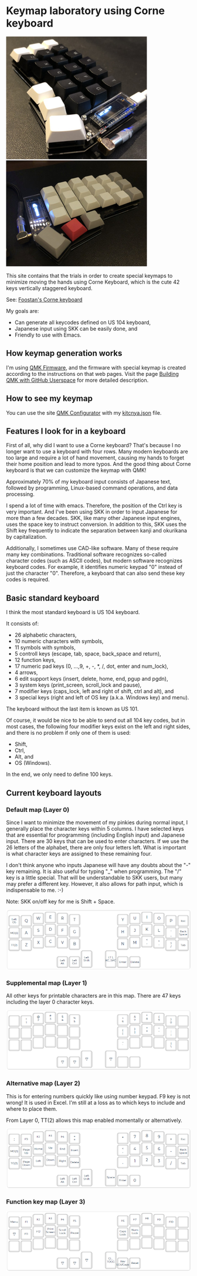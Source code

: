 <!-- -*- mode: markdown; coding: utf-8 -*- -->

# Keymap laboratory using Corne keyboard

![Corne keyboard](docs/corne.jpeg)
![Corne keyboard (w/ DSA Profile Keycaps)](docs/corne-dsa.jpeg)

This site contains that the trials in order to create special keymaps
to minimize moving the hands using Corne Keyboard, which is the cute
42 keys vertically staggered keyboard.

See: [Foostan's Corne keyboard](https://github.com/foostan/crkbd/)

My goals are:

- Can generate all keycodes defined on US 104 keyboard,
- Japanese input using SKK can be easily done, and
- Friendly to use with Emacs.

## How keymap generation works

I'm using [QMK Firmware](https://docs.qmk.fm/),
and the firmware with special keymap is created
according to the instructions on that web pages.
Visit the page
[Building QMK with GitHub Userspace](https://docs.qmk.fm/#/newbs_building_firmware_workflow?id=building-qmk-with-github-userspace)
for more detailed description.

## How to see my keymap

You can use the site [QMK Configurator](https://config.qmk.fm/#/crkbd/rev1/LAYOUT_split_3x6_3)
with my [kitcnya.json](https://raw.githubusercontent.com/kitcnya/crkbd/master/kitcnya.json) file.

## Features I look for in a keyboard

First of all, why did I want to use a Corne keyboard?
That's because I no longer want to use a keyboard with four rows.
Many modern keyboards are too large and require a lot of hand movement,
causing my hands to forget their home position and lead to more typos.
And the good thing about Corne keyboard is that we can customize the keymap with QMK!

Approximately 70% of my keyboard input consists of Japanese text,
followed by programming, Linux-based command operations, and data processing.

I spend a lot of time with emacs. Therefore, the position of the Ctrl key is very important.
And I've been using SKK in order to input Japanese for more than a few decades.
SKK, like many other Japanese input engines, uses the space key to instruct conversion.
In addition to this,
SKK uses the Shift key frequently to indicate the separation
between kanji and okurikana by capitalization.

Additionally, I sometimes use CAD-like software.
Many of these require many key combinations.
Traditional software recognizes so-called character codes (such as ASCII codes),
but modern software recognizes keyboard codes.
For example, it identifies numeric keypad "0" instead of just the character "0".
Therefore, a keyboard that can also send these key codes is required.

## Basic standard keyboard

I think the most standard keyboard is US 104 keyboard.

It consists of:
- 26 alphabetic characters,
- 10 numeric characters with symbols,
- 11 symbols with symbols,
- 5 controll keys (escape, tab, space, back_space and return),
- 12 function keys,
- 17 numeric pad keys (0, ...,9, +, -, *, /, dot, enter and num_lock),
- 4 arrows,
- 6 edit support keys (insert, delete, home, end, pgup and pgdn),
- 3 system keys (print_screen, scroll_lock and pause),
- 7 modifier keys (caps_lock, left and right of shift, ctrl and alt), and
- 3 special keys (right and left of OS key (a.k.a. Windows key) and menu).

The keyboard without the last item is known as US 101.

Of course, it would be nice to be able to send out all 104 key codes,
but in most cases,
the following four modifier keys exist on the left and right sides,
and there is no problem if only one of them is used:

- Shift,
- Ctrl,
- Alt, and
- OS (Windows).

In the end, we only need to define 100 keys.

## Current keyboard layouts

### Default map (Layer 0)

Since I want to minimize the movement of my pinkies during normal input,
I generally place the character keys within 5 columns.
I have selected keys that are essential for programming (including English input)
and Japanese input.
There are 30 keys that can be used to enter characters.
If we use the 26 letters of the alphabet, there are only four letters left.
What is important is what character keys are assigned to these remaining four.

I don't think anyone who inputs Japanese will have any doubts about the "-" key remaining.
It is also useful for typing "_" when programming.
The "/" key is a little special.
That will be understandable to SKK users,
but many may prefer a different key. However,
it also allows for path input, which is indispensable to me. :-)

Note: SKK on/off key for me is Shift + Space.

![Layout 0](docs/L0.png "Layer 0")

### Supplemental map (Layer 1)

All other keys for printable characters are in this map.
There are 47 keys including the layer 0 character keys.

![Layout 1](docs/L1.png "Layer 1")

### Alternative map (Layer 2)

This is for entering numbers quickly like using number keypad.
F9 key is not wrong! It is used in Excel.
I'm still at a loss as to which keys to include and where to place them.

From Layer 0, TT(2) allows this map enabled momentally or alternatively.

![Layout 2](docs/L2.png "Layer 2")

### Function key map (Layer 3)

![Layout 3](docs/L3.png "Layer 3")
